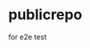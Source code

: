 # publicrepo
for e2e test
































































































































































































































































































































































































































































































































































































































































































































































































































































































































































































































































































































































































































































































































































































































































































































































































































































































































































































































































































































































































































































































































































































































































































































































































































































































































































































































































































































































































































































































































































































































































































































































































































































































































































































































































